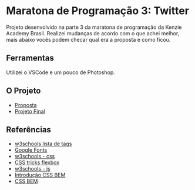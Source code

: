 # Maratona de Programação 3: Twitter

Projeto desenvolvido na parte 3 da maratona de programação da Kenzie Academy Brasil.
Realizei mudanças de acordo com o que achei melhor, mais abaixo vocês podem checar qual era a proposta e como ficou.

## Ferramentas

Utilizei o VSCode e um pouco de Photoshop.

## O Projeto

- [Proposta](./assets/img/twitter.png)
- <a href='https://lucasfelipe-s.github.io/Codigo-da-Virada/'>Projeto Final</a>

## Referências
- [w3schools lista de tags](https://www.w3schools.com/tags/default.asp)
- [Google Fonts](https://fonts.google.com/)
- [w3schools - css](https://www.w3schools.com/css/)
- [CSS tricks flexbox](https://css-tricks.com/snippets/css/a-guide-to-flexbox/)
- [w3schools - js](https://www.w3schools.com/js/default.asp)
- [Introdução CSS BEM](http://getbem.com/introduction/)
- [CSS BEM](http://getbem.com/naming/)

